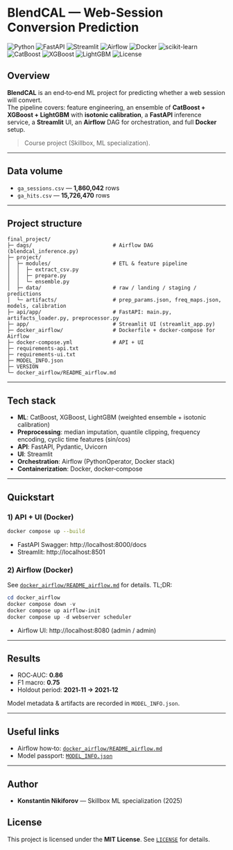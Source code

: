 # BlendCAL — Web-Session Conversion Prediction

<p align="left">
  <img alt="Python" src="https://img.shields.io/badge/Python-3.9+-3776AB?logo=python&logoColor=white">
  <img alt="FastAPI" src="https://img.shields.io/badge/FastAPI-0.115-009688?logo=fastapi&logoColor=white">
  <img alt="Streamlit" src="https://img.shields.io/badge/Streamlit-1.38-FF4B4B?logo=streamlit&logoColor=white">
  <img alt="Airflow" src="https://img.shields.io/badge/Apache%20Airflow-2.x-017CEE?logo=apacheairflow&logoColor=white">
  <img alt="Docker" src="https://img.shields.io/badge/Docker-Compose-2496ED?logo=docker&logoColor=white">
  <img alt="scikit-learn" src="https://img.shields.io/badge/scikit--learn-0.24-FA9F1C?logo=scikitlearn&logoColor=white">
  <img alt="CatBoost" src="https://img.shields.io/badge/CatBoost-1.2.7-FFCC00">
  <img alt="XGBoost" src="https://img.shields.io/badge/XGBoost-2.1.4-EB5E28">
  <img alt="LightGBM" src="https://img.shields.io/badge/LightGBM-4.6.0-80C342">
  <img alt="License" src="https://img.shields.io/badge/License-MIT-blue">
</p>

## Overview
**BlendCAL** is an end‑to‑end ML project for predicting whether a web session will convert.  
The pipeline covers: feature engineering, an ensemble of **CatBoost + XGBoost + LightGBM** with **isotonic calibration**, a **FastAPI** inference service, a **Streamlit** UI, an **Airflow** DAG for orchestration, and full **Docker** setup.

> Course project (Skillbox, ML specialization).

---

## Data volume
- `ga_sessions.csv` — **1,860,042** rows  
- `ga_hits.csv` — **15,726,470** rows

---

## Project structure
```
final_project/
├─ dags/                          # Airflow DAG (blendcal_inference.py)
├─ project/
│  ├─ modules/                    # ETL & feature pipeline
│  │  ├─ extract_csv.py
│  │  ├─ prepare.py
│  │  └─ ensemble.py
│  ├─ data/                       # raw / landing / staging / predictions
│  └─ artifacts/                  # prep_params.json, freq_maps.json, models, calibration
├─ api/app/                       # FastAPI: main.py, artifacts_loader.py, preprocessor.py
├─ app/                           # Streamlit UI (streamlit_app.py)
├─ docker_airflow/                # Dockerfile + docker-compose for Airflow
├─ docker-compose.yml             # API + UI
├─ requirements-api.txt
├─ requirements-ui.txt
├─ MODEL_INFO.json
├─ VERSION
└─ docker_airflow/README_airflow.md
```

---

## Tech stack
- **ML**: CatBoost, XGBoost, LightGBM (weighted ensemble + isotonic calibration)  
- **Preprocessing**: median imputation, quantile clipping, frequency encoding, cyclic time features (sin/cos)  
- **API**: FastAPI, Pydantic, Uvicorn  
- **UI**: Streamlit  
- **Orchestration**: Airflow (PythonOperator, Docker stack)  
- **Containerization**: Docker, docker‑compose

---

## Quickstart

### 1) API + UI (Docker)
```bash
docker compose up --build
```
- FastAPI Swagger: http://localhost:8000/docs  
- Streamlit: http://localhost:8501

### 2) Airflow (Docker)
See [`docker_airflow/README_airflow.md`](docker_airflow/README_airflow.md) for details. TL;DR:
```powershell
cd docker_airflow
docker compose down -v
docker compose up airflow-init
docker compose up -d webserver scheduler
```
- Airflow UI: http://localhost:8080 (admin / admin)

---

## Results
- ROC‑AUC: **0.86**  
- F1 macro: **0.75**  
- Holdout period: **2021‑11 → 2021‑12**  

Model metadata & artifacts are recorded in `MODEL_INFO.json`.

---

## Useful links
- Airflow how‑to: [`docker_airflow/README_airflow.md`](docker_airflow/README_airflow.md)  
- Model passport: [`MODEL_INFO.json`](MODEL_INFO.json)

---

## Author
- **Konstantin Nikiforov** — Skillbox ML specialization (2025)

## License
This project is licensed under the **MIT License**. See [`LICENSE`](LICENSE) for details.
